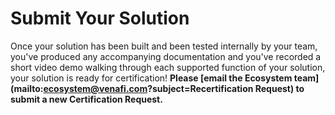 # Submit Your Solution

Once your solution has been built and been tested internally by your team, you've produced any accompanying documentation and you've recorded a short video demo walking through each supported function of your solution, your solution is ready for certification! **Please [email the Ecosystem team](mailto:ecosystem@venafi.com?subject=Recertification Request) to submit a new Certification Request.**